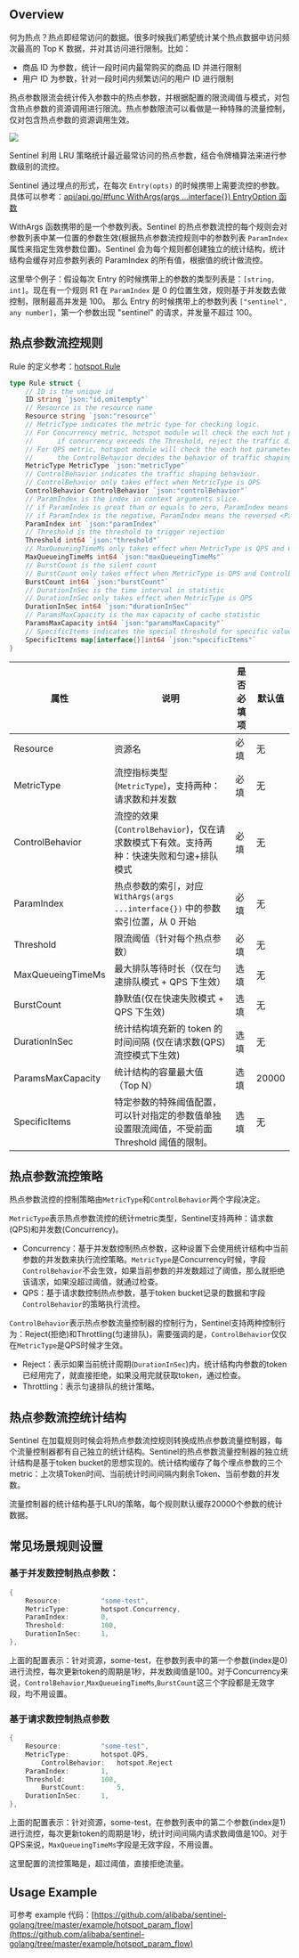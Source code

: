 ## Overview

何为热点？热点即经常访问的数据。很多时候我们希望统计某个热点数据中访问频次最高的 Top K 数据，并对其访问进行限制。比如：

* 商品 ID 为参数，统计一段时间内最常购买的商品 ID 并进行限制
* 用户 ID 为参数，针对一段时间内频繁访问的用户 ID 进行限制

热点参数限流会统计传入参数中的热点参数，并根据配置的限流阈值与模式，对包含热点参数的资源调用进行限流。热点参数限流可以看做是一种特殊的流量控制，仅对包含热点参数的资源调用生效。

![](https://github.com/alibaba/Sentinel/wiki/image/sentinel-hot-param-overview-1.png)

Sentinel 利用 LRU 策略统计最近最常访问的热点参数，结合令牌桶算法来进行参数级别的流控。

Sentinel 通过埋点的形式，在每次 `Entry(opts)` 的时候携带上需要流控的参数。具体可以参考：[api/api.go/#func WithArgs(args ...interface{}) EntryOption 函数](https://github.com/alibaba/sentinel-golang/blob/c37b472e97de7691a566e078dae3f1a9ed73536d/api/api.go#L75)

WithArgs 函数携带的是一个参数列表。Sentinel 的热点参数流控的每个规则会对参数列表中某一位置的参数生效(根据热点参数流控规则中的参数列表 `ParamIndex` 属性来指定生效参数位置)。Sentinel 会为每个规则都创建独立的统计结构，统计结构会缓存对应参数列表的 ParamIndex 的所有值，根据值的统计做流控。

这里举个例子：假设每次 Entry 的时候携带上的参数的类型列表是：`[string, int]`。现在有一个规则 R1 在 `ParamIndex` 是 0 的位置生效，规则基于并发数去做控制，限制最高并发是 100。 那么 Entry 的时候携带上的参数列表 `["sentinel", any number]`，第一个参数出现 "sentinel" 的请求，并发量不超过 100。

## 热点参数流控规则

Rule 的定义参考：[hotspot.Rule](https://github.com/alibaba/sentinel-golang/blob/master/core/hotspot/rule.go) 

```go
type Rule struct {
	// ID is the unique id
	ID string `json:"id,omitempty"`
	// Resource is the resource name
	Resource string `json:"resource"`
	// MetricType indicates the metric type for checking logic.
	// For Concurrency metric, hotspot module will check the each hot parameter's concurrency,
	//		if concurrency exceeds the Threshold, reject the traffic directly.
	// For QPS metric, hotspot module will check the each hot parameter's QPS,
	//		the ControlBehavior decides the behavior of traffic shaping controller
	MetricType MetricType `json:"metricType"`
	// ControlBehavior indicates the traffic shaping behaviour.
	// ControlBehavior only takes effect when MetricType is QPS
	ControlBehavior ControlBehavior `json:"controlBehavior"`
	// ParamIndex is the index in context arguments slice.
	// if ParamIndex is great than or equals to zero, ParamIndex means the <ParamIndex>-th parameter
	// if ParamIndex is the negative, ParamIndex means the reversed <ParamIndex>-th parameter
	ParamIndex int `json:"paramIndex"`
	// Threshold is the threshold to trigger rejection
	Threshold int64 `json:"threshold"`
	// MaxQueueingTimeMs only takes effect when MetricType is QPS and ControlBehavior is Throttling
	MaxQueueingTimeMs int64 `json:"maxQueueingTimeMs"`
	// BurstCount is the silent count
	// BurstCount only takes effect when MetricType is QPS and ControlBehavior is Reject
	BurstCount int64 `json:"burstCount"`
	// DurationInSec is the time interval in statistic
	// DurationInSec only takes effect when MetricType is QPS
	DurationInSec int64 `json:"durationInSec"`
	// ParamsMaxCapacity is the max capacity of cache statistic
	ParamsMaxCapacity int64 `json:"paramsMaxCapacity"`
	// SpecificItems indicates the special threshold for specific value
	SpecificItems map[interface{}]int64 `json:"specificItems"`
}
```
| 属性 | 说明 | 是否必填项 | 默认值 |
|--|--|--|--|
| Resource | 资源名 | 必填 | 无 |
| MetricType | 流控指标类型 (`MetricType`)，支持两种：请求数和并发数 | 必填 | 无 |
| ControlBehavior | 流控的效果 (`ControlBehavior`)，仅在请求数模式下有效。支持两种：快速失败和匀速+排队模式 | 必填 | 无 |
| ParamIndex | 热点参数的索引，对应 `WithArgs(args ...interface{})` 中的参数索引位置，从 0 开始 | 必填 | 无 |
| Threshold | 限流阈值（针对每个热点参数） | 必填 | 无 |
| MaxQueueingTimeMs | 最大排队等待时长（仅在匀速排队模式 + QPS 下生效） | 选填 | 无 |
| BurstCount | 静默值(仅在快速失败模式 + QPS 下生效) | 选填 | 无 |
| DurationInSec | 统计结构填充新的 token 的时间间隔 (仅在请求数(QPS)流控模式下生效) | 选填 | 无 |
| ParamsMaxCapacity | 统计结构的容量最大值（Top N） | 选填 | 20000 |
| SpecificItems | 特定参数的特殊阈值配置，可以针对指定的参数值单独设置限流阈值，不受前面 Threshold 阈值的限制。 | 选填 | 无 |


## 热点参数流控策略
热点参数流控的控制策略由`MetricType`和`ControlBehavior`两个字段决定。

`MetricType`表示热点参数流控的统计metric类型，Sentinel支持两种：请求数(QPS)和并发数(Concurrency)。
* Concurrency：基于并发数控制热点参数，这种设置下会使用统计结构中当前参数的并发数来执行流控策略。`MetricType`是Concurrency时候，字段`ControlBehavior`不会生效，如果当前参数的并发数超过了阈值，那么就拒绝该请求，如果没超过阈值，就通过检查。
* QPS：基于请求数控制热点参数，基于token bucket记录的数据和字段`ControlBehavior`的策略执行流控。

`ControlBehavior`表示热点参数流量控制器的控制行为，Sentinel支持两种控制行为：Reject(拒绝)和Throttling(匀速排队)，需要强调的是，`ControlBehavior`仅仅在`MetricType`是QPS时候才生效。
* Reject：表示如果当前统计周期(`DurationInSec`)内，统计结构内参数的token已经用完了，就直接拒绝，如果没用完就获取token，通过检查。
* Throttling：表示匀速排队的统计策略。

## 热点参数流控统计结构
Sentinel 在加载规则时候会将热点参数流控规则转换成热点参数流量控制器，每个流量控制器都有自己独立的统计结构。Sentinel的热点参数流量控制器的独立统计结构是基于token bucket的思想实现的。统计结构缓存了每个埋点参数的三个metric：上次填Token时间、当前统计时间间隔内剩余Token、当前参数的并发数。

流量控制器的统计结构基于LRU的策略，每个规则默认缓存20000个参数的统计数据。

## 常见场景规则设置

### 基于并发数控制热点参数：
```go
{
	Resource:          "some-test",
	MetricType:        hotspot.Concurrency,
	ParamIndex:        0,
	Threshold:         100,
	DurationInSec:     1,
},
```
上面的配置表示：针对资源，some-test，在参数列表中的第一个参数(index是0)进行流控，每次更新token的周期是1秒，并发数阈值是100。对于Concurrency来说，`ControlBehavior`,`MaxQueueingTimeMs`,`BurstCount`这三个字段都是无效字段，均不用设置。

### 基于请求数控制热点参数
```go
{
	Resource:          "some-test",
	MetricType:        hotspot.QPS,
        ControlBehavior:   hotspot.Reject
	ParamIndex:        1,
	Threshold:         100,
        BurstCount:        5,
	DurationInSec:     1,
},
```
上面的配置表示：针对资源，some-test，在参数列表中的第二个参数(index是1)进行流控，每次更新token的周期是1秒，统计时间间隔内请求数阈值是100。对于QPS来说，`MaxQueueingTimeMs`字段是无效字段，不用设置。

这里配置的流控策略是，超过阈值，直接拒绝流量。

## Usage Example

可参考 example 代码：[https://github.com/alibaba/sentinel-golang/tree/master/example/hotspot_param_flow](https://github.com/alibaba/sentinel-golang/tree/master/example/hotspot_param_flow)